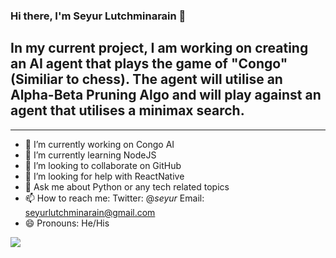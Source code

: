 ### Hi there, I'm Seyur Lutchminarain 👋
##  In my current project, I am working on creating an AI agent that plays the game of "Congo" (Similiar to chess). The agent will utilise an Alpha-Beta Pruning Algo and will play against an agent that utilises a minimax search. 

--------------------------------------------------------------------------------------------------------------------------------

- 🔭 I’m currently working on Congo AI
- 🌱 I’m currently learning NodeJS
- 👯 I’m looking to collaborate on GitHub
- 🤔 I’m looking for help with ReactNative
- 💬 Ask me about Python or any tech related topics
- 📫 How to reach me: Twitter: @_seyur_
                       Email: seyurlutchminarain@gmail.com
- 😄 Pronouns: He/His

<img src="https://github-readme-stats.vercel.app/api?username=seyurlutchminarain&&show_icons=true&title_color=ffffff&icon_color=bb2acf&text_color=daf7dc&bg_color=2e3675">
